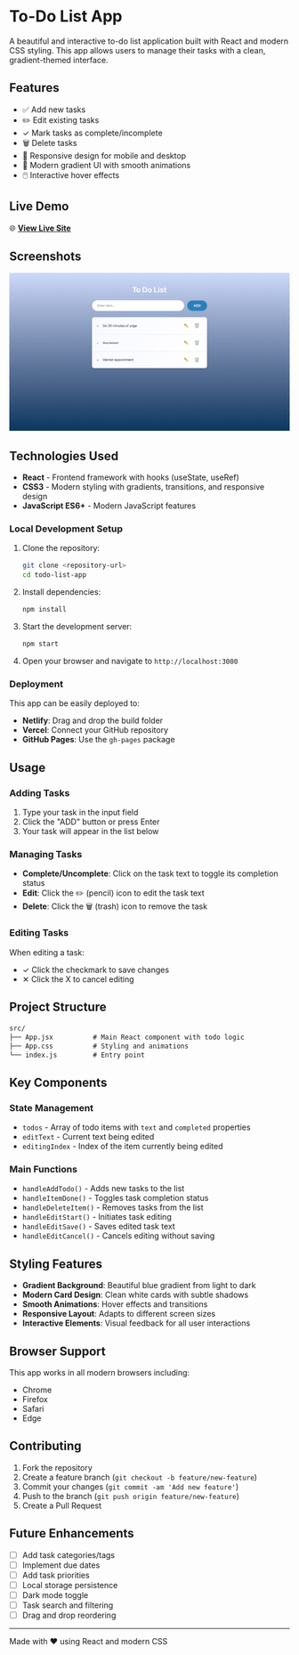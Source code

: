 # To-Do List App

A beautiful and interactive to-do list application built with React and modern CSS styling. This app allows users to manage their tasks with a clean, gradient-themed interface.

## Features

- ✅ Add new tasks
- ✏️ Edit existing tasks
- ✓ Mark tasks as complete/incomplete
- 🗑️ Delete tasks
- 📱 Responsive design for mobile and desktop
- 🎨 Modern gradient UI with smooth animations
- 🖱️ Interactive hover effects

## Live Demo

🌐 **[View Live Site](https://rllz0.github.io/to-do-list-js/)**

## Screenshots
![Screenshot](./src/assets/To%20do%20List.png)

## Technologies Used

- **React** - Frontend framework with hooks (useState, useRef)
- **CSS3** - Modern styling with gradients, transitions, and responsive design
- **JavaScript ES6+** - Modern JavaScript features

### Local Development Setup

1. Clone the repository:
   ```bash
   git clone <repository-url>
   cd todo-list-app
   ```

2. Install dependencies:
   ```bash
   npm install
   ```

3. Start the development server:
   ```bash
   npm start
   ```

4. Open your browser and navigate to `http://localhost:3000`

### Deployment

This app can be easily deployed to:
- **Netlify**: Drag and drop the build folder
- **Vercel**: Connect your GitHub repository
- **GitHub Pages**: Use the `gh-pages` package

## Usage

### Adding Tasks
1. Type your task in the input field
2. Click the "ADD" button or press Enter
3. Your task will appear in the list below

### Managing Tasks
- **Complete/Uncomplete**: Click on the task text to toggle its completion status
- **Edit**: Click the ✏️ (pencil) icon to edit the task text
- **Delete**: Click the 🗑️ (trash) icon to remove the task

### Editing Tasks
When editing a task:
- ✓ Click the checkmark to save changes
- ✕ Click the X to cancel editing

## Project Structure

```
src/
├── App.jsx          # Main React component with todo logic
├── App.css          # Styling and animations
└── index.js         # Entry point
```

## Key Components

### State Management
- `todos` - Array of todo items with `text` and `completed` properties
- `editText` - Current text being edited
- `editingIndex` - Index of the item currently being edited

### Main Functions
- `handleAddTodo()` - Adds new tasks to the list
- `handleItemDone()` - Toggles task completion status
- `handleDeleteItem()` - Removes tasks from the list
- `handleEditStart()` - Initiates task editing
- `handleEditSave()` - Saves edited task text
- `handleEditCancel()` - Cancels editing without saving

## Styling Features

- **Gradient Background**: Beautiful blue gradient from light to dark
- **Modern Card Design**: Clean white cards with subtle shadows
- **Smooth Animations**: Hover effects and transitions
- **Responsive Layout**: Adapts to different screen sizes
- **Interactive Elements**: Visual feedback for all user interactions

## Browser Support

This app works in all modern browsers including:
- Chrome
- Firefox
- Safari
- Edge

## Contributing

1. Fork the repository
2. Create a feature branch (`git checkout -b feature/new-feature`)
3. Commit your changes (`git commit -am 'Add new feature'`)
4. Push to the branch (`git push origin feature/new-feature`)
5. Create a Pull Request

## Future Enhancements

- [ ] Add task categories/tags
- [ ] Implement due dates
- [ ] Add task priorities
- [ ] Local storage persistence
- [ ] Dark mode toggle
- [ ] Task search and filtering
- [ ] Drag and drop reordering

---

Made with ❤️ using React and modern CSS